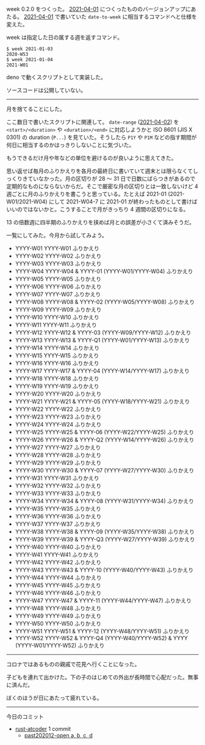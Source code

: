 week 0.2.0 をつくった。 [2021-04-01][] につくったもののバージョンアップにあたる。 [2021-04-01][] で書いていた `date-to-week` に相当するコマンドへと仕様を変えた。

week は指定した日の属する週を返すコマンド。

    $ week 2021-01-03
    2020-W53
    $ week 2021-01-04
    2021-W01

deno で動くスクリプトとして実装した。

ソースコードは公開していない。

---

月を捨てることにした。

ここ数日で書いたスクリプトに関連して。 `date-range` ([2021-04-02][]) を `<start>/<duration>` や `<duration>/<end>` に対応しようかと ISO 8601 (JIS X 0301) の duration (`P...`) を見ていた。そうしたら `P1Y` や `P1M` などの指す期間が何日に相当するのかはっきりしないことに気づいた。

もうできるだけ月や年などの単位を避けるのが良いように思えてきた。

思い返せば毎月のふりかえりを各月の最終日に書いていて週末とは限らなくてしっくりきていなかった。月の区切りが 28 〜 31 日で日数にばらつきがあるので定期的なものにならないからだ。そこで厳密な月の区切りとは一致しないけど 4 週ごとに月のふりかえりを書こうと思っている。たとえば 2021-01 (2021-W01/2021-W04) にして 2021-W04-7 に 2021-01 が終わったものとして書けばいいのではないかと。こうすることで月がきっちり 4 週間の区切りになる。

13 の倍数週に四半期のふりかえりを挟めば月との誤差が小さくて済みそうだ。

一覧にしてみた。今月から試してみよう。

- YYYY-W01 YYYY-W01 ふりかえり
- YYYY-W02 YYYY-W02 ふりかえり
- YYYY-W03 YYYY-W03 ふりかえり
- YYYY-W04 YYYY-W04 & YYYY-01 (YYYY-W01/YYYY-W04) ふりかえり
- YYYY-W05 YYYY-W05 ふりかえり
- YYYY-W06 YYYY-W06 ふりかえり
- YYYY-W07 YYYY-W07 ふりかえり
- YYYY-W08 YYYY-W08 & YYYY-02 (YYYY-W05/YYYY-W08) ふりかえり
- YYYY-W09 YYYY-W09 ふりかえり
- YYYY-W10 YYYY-W10 ふりかえり
- YYYY-W11 YYYY-W11 ふりかえり
- YYYY-W12 YYYY-W12 & YYYY-03 (YYYY-W09/YYYY-W12) ふりかえり
- YYYY-W13 YYYY-W13 & YYYY-Q1 (YYYY-W01/YYYY-W13) ふりかえり
- YYYY-W14 YYYY-W14 ふりかえり
- YYYY-W15 YYYY-W15 ふりかえり
- YYYY-W16 YYYY-W16 ふりかえり
- YYYY-W17 YYYY-W17 & YYYY-04 (YYYY-W14/YYYY-W17) ふりかえり
- YYYY-W18 YYYY-W18 ふりかえり
- YYYY-W19 YYYY-W19 ふりかえり
- YYYY-W20 YYYY-W20 ふりかえり
- YYYY-W21 YYYY-W21 & YYYY-05 (YYYY-W18/YYYY-W21) ふりかえり
- YYYY-W22 YYYY-W22 ふりかえり
- YYYY-W23 YYYY-W23 ふりかえり
- YYYY-W24 YYYY-W24 ふりかえり
- YYYY-W25 YYYY-W25 & YYYY-06 (YYYY-W22/YYYY-W25) ふりかえり
- YYYY-W26 YYYY-W26 & YYYY-Q2 (YYYY-W14/YYYY-W26) ふりかえり
- YYYY-W27 YYYY-W27 ふりかえり
- YYYY-W28 YYYY-W28 ふりかえり
- YYYY-W29 YYYY-W29 ふりかえり
- YYYY-W30 YYYY-W30 & YYYY-07 (YYYY-W27/YYYY-W30) ふりかえり
- YYYY-W31 YYYY-W31 ふりかえり
- YYYY-W32 YYYY-W32 ふりかえり
- YYYY-W33 YYYY-W33 ふりかえり
- YYYY-W34 YYYY-W34 & YYYY-08 (YYYY-W31/YYYY-W34) ふりかえり
- YYYY-W35 YYYY-W35 ふりかえり
- YYYY-W36 YYYY-W36 ふりかえり
- YYYY-W37 YYYY-W37 ふりかえり
- YYYY-W38 YYYY-W38 & YYYY-09 (YYYY-W35/YYYY-W38) ふりかえり
- YYYY-W39 YYYY-W39 & YYYY-Q3 (YYYY-W27/YYYY-W39) ふりかえり
- YYYY-W40 YYYY-W40 ふりかえり
- YYYY-W41 YYYY-W41 ふりかえり
- YYYY-W42 YYYY-W42 ふりかえり
- YYYY-W43 YYYY-W43 & YYYY-10 (YYYY-W40/YYYY-W43) ふりかえり
- YYYY-W44 YYYY-W44 ふりかえり
- YYYY-W45 YYYY-W45 ふりかえり
- YYYY-W46 YYYY-W46 ふりかえり
- YYYY-W47 YYYY-W47 & YYYY-11 (YYYY-W44/YYYY-W47) ふりかえり
- YYYY-W48 YYYY-W48 ふりかえり
- YYYY-W49 YYYY-W49 ふりかえり
- YYYY-W50 YYYY-W50 ふりかえり
- YYYY-W51 YYYY-W51 & YYYY-12 (YYYY-W48/YYYY-W51) ふりかえり
- YYYY-W52 YYYY-W52 & YYYY-Q4 (YYYY-W40/YYYY-W52) & YYYY (YYYY-W01/YYYY-W52) ふりかえり

---

コロナではあるものの親戚で花見へ行くことになった。

子どもを連れて出かけた。下の子のはじめての外出が長時間で心配だった。無事に済んだ。

ぼくのほうが日にあたって疲れている。

---

今日のコミット

- [rust-atcoder](https://github.com/bouzuya/rust-atcoder) 1 commit
  - [past202012-open a, b, c, d](https://github.com/bouzuya/rust-atcoder/commit/433982d7e37ea7b1cd14ec40c28edd2d2a4d7c8b)

[2021-04-01]: https://blog.bouzuya.net/2021/04/01/
[2021-04-02]: https://blog.bouzuya.net/2021/04/02/

